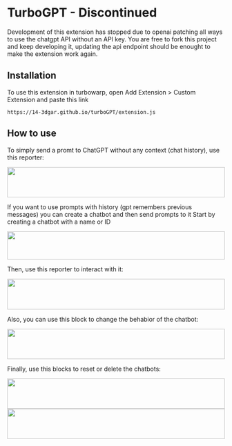# TurboGPT - Discontinued 
Development of this extension has stopped due to openai patching all ways to use the chatgpt API without an API key.
You are free to fork this project and keep developing it, updating the api endpoint should be enought to make the extension work again.

## Installation
To use this extension in turbowarp, open Add Extension > Custom Extension and paste this link

    https://14-3dgar.github.io/turboGPT/extension.js
    
## How to use
To simply send a promt to ChatGPT without any context (chat history), use this reporter:

<img src="https://14-3dgar.github.io/turboGPT/img/block_27_7_2023-19_31_46.svg" width="100%" height="70"/>


If you want to use prompts with history (gpt remembers previous messages) you can create a chatbot and then send prompts to it
Start by creating a chatbot with a name or ID

<img src="https://14-3dgar.github.io/turboGPT/img/block_27_7_2023-19_57_15.svg" width="100%" height="65"/> 

Then, use this reporter to interact with it:

<img src="https://14-3dgar.github.io/turboGPT/img/block_27_7_2023-20_19_46.svg" width="100%" height="71"/>

Also, you can use this block to change the behabior of the chatbot:

<img src="https://14-3dgar.github.io/turboGPT/img/block_27_7_2023-20_00_45.svg" width="100%" height="70"/>

Finally, use this blocks to reset or delete the chatbots:

<img src="https://14-3dgar.github.io/turboGPT/img/block_27_7_2023-20_01_03.svg" width="100%" height="70"/>
<img src="https://14-3dgar.github.io/turboGPT/img/block_27_7_2023-20_01_09.svg" width="100%" height="70"/>
